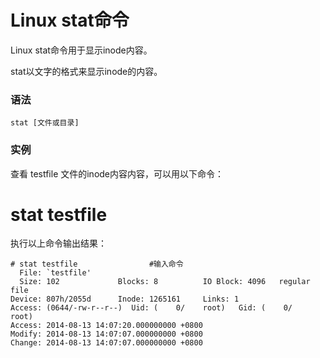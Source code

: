 
# Linux stat命令



Linux stat命令用于显示inode内容。

stat以文字的格式来显示inode的内容。

### 语法

```
stat [文件或目录]
```

### 实例

查看 testfile 文件的inode内容内容，可以用以下命令：

# stat testfile

执行以上命令输出结果：

```
# stat testfile                #输入命令
  File: `testfile'
  Size: 102             Blocks: 8          IO Block: 4096   regular file
Device: 807h/2055d      Inode: 1265161     Links: 1
Access: (0644/-rw-r--r--)  Uid: (    0/    root)   Gid: (    0/    root)
Access: 2014-08-13 14:07:20.000000000 +0800
Modify: 2014-08-13 14:07:07.000000000 +0800
Change: 2014-08-13 14:07:07.000000000 +0800

```



